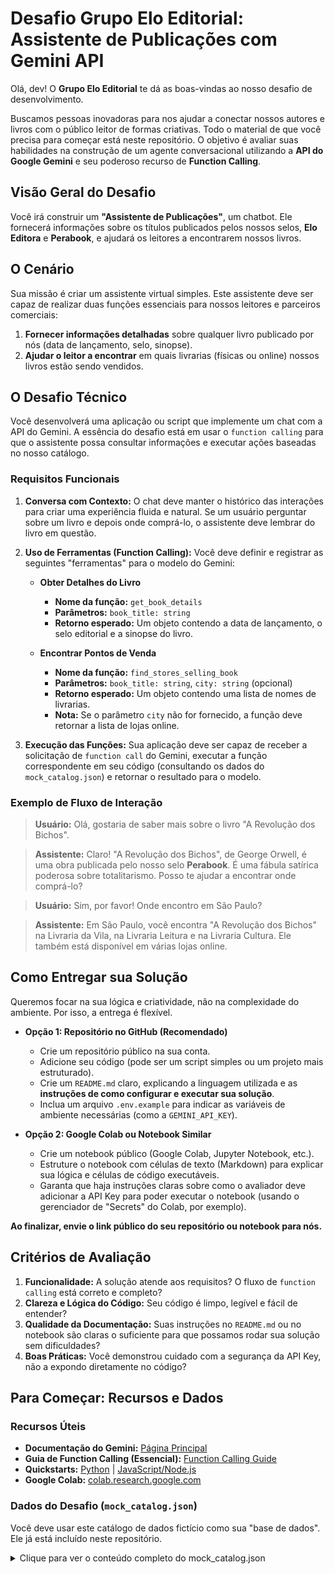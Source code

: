 # Desafio Grupo Elo Editorial: Assistente de Publicações com Gemini API

Olá, dev! O **Grupo Elo Editorial** te dá as boas-vindas ao nosso desafio de desenvolvimento.

Buscamos pessoas inovadoras para nos ajudar a conectar nossos autores e livros com o público leitor de formas criativas. Todo o material de que você precisa para começar está neste repositório. O objetivo é avaliar suas habilidades na construção de um agente conversacional utilizando a **API do Google Gemini** e seu poderoso recurso de **Function Calling**.

## Visão Geral do Desafio

Você irá construir um **"Assistente de Publicações"**, um chatbot. Ele fornecerá informações sobre os títulos publicados pelos nossos selos, **Elo Editora** e **Perabook**, e ajudará os leitores a encontrarem nossos livros.

## O Cenário

Sua missão é criar um assistente virtual simples. Este assistente deve ser capaz de realizar duas funções essenciais para nossos leitores e parceiros comerciais:

1.  **Fornecer informações detalhadas** sobre qualquer livro publicado por nós (data de lançamento, selo, sinopse).
2.  **Ajudar o leitor a encontrar** em quais livrarias (físicas ou online) nossos livros estão sendo vendidos.

## O Desafio Técnico

Você desenvolverá uma aplicação ou script que implemente um chat com a API do Gemini. A essência do desafio está em usar o `function calling` para que o assistente possa consultar informações e executar ações baseadas no nosso catálogo.

### Requisitos Funcionais

1.  **Conversa com Contexto:** O chat deve manter o histórico das interações para criar uma experiência fluida e natural. Se um usuário perguntar sobre um livro e depois onde comprá-lo, o assistente deve lembrar do livro em questão.

2.  **Uso de Ferramentas (Function Calling):** Você deve definir e registrar as seguintes "ferramentas" para o modelo do Gemini:

    * **Obter Detalhes do Livro**
        * **Nome da função:** `get_book_details`
        * **Parâmetros:** `book_title: string`
        * **Retorno esperado:** Um objeto contendo a data de lançamento, o selo editorial e a sinopse do livro.

    * **Encontrar Pontos de Venda**
        * **Nome da função:** `find_stores_selling_book`
        * **Parâmetros:** `book_title: string`, `city: string` (opcional)
        * **Retorno esperado:** Um objeto contendo uma lista de nomes de livrarias.
        * **Nota:** Se o parâmetro `city` não for fornecido, a função deve retornar a lista de lojas online.

3.  **Execução das Funções:** Sua aplicação deve ser capaz de receber a solicitação de `function call` do Gemini, executar a função correspondente em seu código (consultando os dados do `mock_catalog.json`) e retornar o resultado para o modelo.

### Exemplo de Fluxo de Interação

> **Usuário:** Olá, gostaria de saber mais sobre o livro "A Revolução dos Bichos".

> **Assistente:** Claro! "A Revolução dos Bichos", de George Orwell, é uma obra publicada pelo nosso selo **Perabook**. É uma fábula satírica poderosa sobre totalitarismo. Posso te ajudar a encontrar onde comprá-lo?

> **Usuário:** Sim, por favor! Onde encontro em São Paulo?

> **Assistente:** Em São Paulo, você encontra "A Revolução dos Bichos" na Livraria da Vila, na Livraria Leitura e na Livraria Cultura. Ele também está disponível em várias lojas online.

## Como Entregar sua Solução

Queremos focar na sua lógica e criatividade, não na complexidade do ambiente. Por isso, a entrega é flexível.

* **Opção 1: Repositório no GitHub (Recomendado)**
    * Crie um repositório público na sua conta.
    * Adicione seu código (pode ser um script simples ou um projeto mais estruturado).
    * Crie um `README.md` claro, explicando a linguagem utilizada e as **instruções de como configurar e executar sua solução**.
    * Inclua um arquivo `.env.example` para indicar as variáveis de ambiente necessárias (como a `GEMINI_API_KEY`).

* **Opção 2: Google Colab ou Notebook Similar**
    * Crie um notebook público (Google Colab, Jupyter Notebook, etc.).
    * Estruture o notebook com células de texto (Markdown) para explicar sua lógica e células de código executáveis.
    * Garanta que haja instruções claras sobre como o avaliador deve adicionar a API Key para poder executar o notebook (usando o gerenciador de "Secrets" do Colab, por exemplo).

**Ao finalizar, envie o link público do seu repositório ou notebook para nós.**

## Critérios de Avaliação

1.  **Funcionalidade:** A solução atende aos requisitos? O fluxo de `function calling` está correto e completo?
2.  **Clareza e Lógica do Código:** Seu código é limpo, legível e fácil de entender?
3.  **Qualidade da Documentação:** Suas instruções no `README.md` ou no notebook são claras o suficiente para que possamos rodar sua solução sem dificuldades?
4.  **Boas Práticas:** Você demonstrou cuidado com a segurança da API Key, não a expondo diretamente no código?

## Para Começar: Recursos e Dados

### Recursos Úteis

* **Documentação do Gemini:** [Página Principal](https://ai.google.dev/gemini-api/docs)
* **Guia de Function Calling (Essencial):** [Function Calling Guide](https://ai.google.dev/gemini-api/docs/function-calling)
* **Quickstarts:** [Python](https://ai.google.dev/gemini-api/docs/get-started/python) | [JavaScript/Node.js](https://ai.google.dev/gemini-api/docs/get-started/javascript)
* **Google Colab:** [colab.research.google.com](https://colab.research.google.com)

### Dados do Desafio (`mock_catalog.json`)

Você deve usar este catálogo de dados fictício como sua "base de dados". Ele já está incluído neste repositório.

<details>
<summary>Clique para ver o conteúdo completo do mock_catalog.json</summary>

```json
{
  "books": [
    {
      "title": "A Abelha",
      "author": "Milton Célio de Oliveira Filho",
      "imprint": "Elo Editora",
      "release_date": "15/04/2022",
      "synopsis": "Uma obra delicada que explora o universo das abelhas e sua importância para a natureza. Com ilustrações de Olavo Costa, o livro é uma jornada poética e educativa.",
      "availability": {
        "São Paulo": ["Livraria da Vila", "Livraria Cultura"],
        "Rio de Janeiro": ["Livraria Travessa"],
        "Online": ["Amazon.com.br", "Loja Elo Editorial"]
      }
    },
    {
      "title": "A Baleia-azul",
      "author": "Theo de Oliveira",
      "imprint": "Perabook",
      "release_date": "10/09/2023",
      "synopsis": "Acompanhe a vida majestosa do maior animal do planeta. Com ilustrações de Felipe Tognoli, esta obra mergulha nos mistérios dos oceanos de forma cativante.",
      "availability": {
        "São Paulo": ["Blooks Livraria"],
        "Online": ["Amazon.com.br", "Magazine Luiza", "Submarino"]
      }
    },
    {
      "title": "A Bicicleta do Tempo",
      "author": "Daniela Pinotti e Marcelo Maluf",
      "imprint": "Elo Editora",
      "release_date": "20/05/2021",
      "synopsis": "Uma viagem fantástica sobre duas rodas que atravessa gerações e histórias. Ilustrado por Matheus Furtado, este livro fala sobre memória, amizade e as voltas que a vida dá.",
      "availability": {
        "Curitiba": ["Livrarias Curitiba"],
        "Belo Horizonte": ["Livraria Leitura"],
        "Online": ["Amazon.com.br", "Americanas.com"]
      }
    },
    {
      "title": "A Borboleta",
      "author": "Theo de Oliveira",
      "imprint": "Perabook",
      "release_date": "12/02/2024",
      "synopsis": "Celebra a beleza e a transformação da vida através do ciclo da borboleta. As ilustrações de Rosana Ferreira dão cor e vida a esta delicada narrativa.",
      "availability": {
        "Online": ["Amazon.com.br", "Loja Elo Editorial"]
      }
    },
    {
      "title": "A Cinderela dos Cajueiros",
      "author": "Severino Rodrigues",
      "imprint": "Elo Editora",
      "release_date": "30/07/2020",
      "synopsis": "Uma releitura do clássico conto de fadas, ambientado no sertão nordestino. Com a arte de Rodrigo Mafra, a história ganha novos sabores e cores.",
      "availability": {
        "Salvador": ["Livraria LDM"],
        "Rio de Janeiro": ["Livraria Travessa"],
        "Online": ["Amazon.com.br", "Estante Virtual"]
      }
    },
    {
      "title": "A conquista de um sonho",
      "author": "Regina Drummond",
      "imprint": "Perabook",
      "release_date": "18/11/2022",
      "synopsis": "Uma história inspiradora sobre perseverança e a importância de lutar por seus objetivos. Ilustrado pela própria autora, Regina Drummond.",
      "availability": {
        "São Paulo": ["Livraria da Vila", "Livraria Leitura"],
        "Online": ["Amazon.com.br", "Magazine Luiza"]
      }
    },
    {
      "title": "A Cuca",
      "author": "Theo de Oliveira",
      "imprint": "Elo Editora",
      "release_date": "01/08/2021",
      "synopsis": "Mergulhe no folclore brasileiro com esta história sobre a Cuca, a temível feiticeira com cabeça de jacaré. Com vibrantes ilustrações de Danilo Taqueto.",
      "availability": {
        "São Paulo": ["Livraria da Vila"],
        "Salvador": ["Livraria LDM"],
        "Online": ["Amazon.com.br", "Submarino"]
      }
    },
    {
      "title": "A Escola Lá Fora",
      "author": "Janaina Tokitaka",
      "imprint": "Perabook",
      "release_date": "25/03/2023",
      "synopsis": "Uma reflexão sobre o aprendizado que acontece fora das paredes da sala de aula. Escrito e ilustrado por Janaina Tokitaka, o livro convida a explorar o mundo.",
      "availability": {
        "São Paulo": ["Livraria Cultura", "Blooks Livraria"],
        "Online": ["Amazon.com.br", "Loja Elo Editorial"]
      }
    },
    {
      "title": "A estranha atração dos planetas vizinhos",
      "author": "Claudio Fragata",
      "imprint": "Elo Editora",
      "release_date": "09/06/2024",
      "synopsis": "Uma história sobre conexões inesperadas e as forças que nos unem. Escrito e ilustrado com a sensibilidade de Claudio Fragata.",
      "availability": {
        "Rio de Janeiro": ["Livraria Travessa"],
        "Online": ["Amazon.com.br (Pré-venda)"]
      }
    },
    {
      "title": "A Fabulosa Arca de Noá",
      "author": "Leandro Carloni",
      "imprint": "Perabook",
      "release_date": "14/10/2021",
      "synopsis": "Uma divertida e poética releitura da história da Arca de Noé, com personagens cativantes e ilustrações encantadoras de Fernanda Ozilak.",
      "availability": {
        "Curitiba": ["Livrarias Curitiba"],
        "Porto Alegre": ["Livraria Cameron"],
        "Online": ["Amazon.com.br", "Americanas.com"]
      }
    },
    {
      "title": "A Família Formiga",
      "author": "Augusto Pessoa",
      "imprint": "Elo Editora",
      "release_date": "22/08/2022",
      "synopsis": "Descubra o dia a dia de uma agitada família de formigas e aprenda sobre trabalho em equipe e união. Com as divertidas ilustrações de Heitor Neto.",
      "availability": {
        "Belo Horizonte": ["Livraria Leitura"],
        "Online": ["Amazon.com.br", "Magazine Luiza"]
      }
    },
    {
      "title": "A Fantástica Viagem de Okiké, o Macaquinho de Nariz Vermelho",
      "author": "G. Guillen e Marcel Tenório da",
      "imprint": "Perabook",
      "release_date": "03/03/2020",
      "synopsis": "A jornada de um macaquinho especial em busca de aceitação e de seu lugar no mundo. As ilustrações de Cris Mendes dão vida a essa aventura na floresta.",
      "availability": {
        "São Paulo": ["Livraria da Vila"],
        "Online": ["Amazon.com.br", "Estante Virtual"]
      }
    },
    {
      "title": "A Formiga",
      "author": "Milton Célio de Oliveira Filho",
      "imprint": "Elo Editora",
      "release_date": "19/04/2022",
      "synopsis": "Um olhar poético sobre a vida da formiga, sua força e persistência. Com a arte delicada de Ana Laura Alvarenga, o livro encanta pela simplicidade.",
      "availability": {
        "Online": ["Loja Elo Editorial", "Amazon.com.br"]
      }
    },
    {
      "title": "A Girafa",
      "author": "Theo de Oliveira",
      "imprint": "Perabook",
      "release_date": "11/07/2023",
      "synopsis": "Explore a savana e conheça mais sobre a elegante girafa. Um livro informativo e visualmente rico, com ilustrações de Tainan Rocha.",
      "availability": {
        "São Paulo": ["Livraria Cultura"],
        "Rio de Janeiro": ["Livraria Travessa"],
        "Online": ["Amazon.com.br"]
      }
    },
    {
      "title": "A girafa que comeu a lua",
      "author": "Francine Bittencourt",
      "imprint": "Elo Editora",
      "release_date": "08/12/2021",
      "synopsis": "Uma história lúdica sobre sonhos, imaginação e até onde a curiosidade pode nos levar. Com as ilustrações mágicas de Vanessa Prezoto.",
      "availability": {
        "São Paulo": ["Livraria Leitura"],
        "Online": ["Amazon.com.br", "Submarino"]
      }
    },
    {
      "title": "A História de Virgulino",
      "author": "Milton Célio de Oliveira Filho",
      "imprint": "Perabook",
      "release_date": "21/06/2022",
      "synopsis": "Uma narrativa inspirada na figura de Lampião, adaptada para o público jovem. Com a arte em estilo de xilogravura de Adelino Francisco dos Santos Neto.",
      "availability": {
        "Salvador": ["Livraria LDM"],
        "Online": ["Estante Virtual", "Amazon.com.br"]
      }
    },
    {
      "title": "A ilha do tesouro",
      "author": "Robert Louis Stevenson",
      "imprint": "Elo Editora",
      "release_date": "15/01/2022",
      "synopsis": "A clássica aventura de piratas e mapas, em uma edição especial com a arte moderna de Weberson Santiago, que dá nova vida à jornada de Jim Hawkins.",
      "availability": {
        "São Paulo": ["Livraria Cultura", "Livraria Leitura"],
        "Rio de Janeiro": ["Livraria Travessa"],
        "Porto Alegre": ["Livraria Cameron"],
        "Online": ["Amazon.com.br", "Americanas.com", "Estante Virtual"]
      }
    },
    {
      "title": "A jornada de Roweõ",
      "author": "Angela Pappiani",
      "imprint": "Perabook",
      "release_date": "29/09/2020",
      "synopsis": "Baseado em uma história real, o livro narra a jornada de um jovem Xavante. Com as impressionantes ilustrações de Mauricio Negro, é uma obra sobre cultura e resistência.",
      "availability": {
        "São Paulo": ["Blooks Livraria"],
        "Online": ["Amazon.com.br", "Loja Elo Editorial"]
      }
    },
    {
      "title": "A Lenda da Vitória-régia",
      "author": "Alice Bella",
      "imprint": "Elo Editora",
      "release_date": "16/03/2021",
      "synopsis": "O reconto de uma das mais belas lendas do folclore amazônico. A arte de Danilo Taqueto captura a magia e o mistério da história da índia Naiá.",
      "availability": {
        "Manaus": ["Livraria Leitura"],
        "Online": ["Amazon.com.br", "Magazine Luiza"]
      }
    },
    {
      "title": "A Lenda do Guaraná",
      "author": "Theo de Oliveira",
      "imprint": "Perabook",
      "release_date": "16/03/2021",
      "synopsis": "Descubra a origem mítica do guaraná nesta adaptação de uma famosa lenda indígena. As ilustrações de Danilo Taqueto complementam a narrativa.",
      "availability": {
        "Manaus": ["Livraria Leitura"],
        "Online": ["Amazon.com.br", "Submarino"]
      }
    },
    {
      "title": "A mágica história de um livro encontrado",
      "author": "Stella Maris Rezende",
      "imprint": "Elo Editora",
      "release_date": "11/11/2022",
      "synopsis": "Um livro que fala sobre o amor pelos livros e as aventuras que eles podem nos proporcionar. Com ilustrações de Sid Meireles, é uma ode à leitura.",
      "availability": {
        "Belo Horizonte": ["Livraria Leitura"],
        "São Paulo": ["Livraria da Vila"],
        "Online": ["Amazon.com.br", "Estante Virtual"]
      }
    },
    {
      "title": "A megera domada",
      "author": "William Shakespeare",
      "imprint": "Perabook",
      "release_date": "25/02/2023",
      "synopsis": "Uma adaptação moderna e acessível da clássica comédia de Shakespeare, sobre os embates entre Catarina e Petrúquio. Com a arte arrojada de Rodrigo Mafra.",
      "availability": {
        "Online": ["Amazon.com.br", "Loja Elo Editorial", "Americanas.com"]
      }
    },
    {
      "title": "A menina da varanda",
      "author": "Leo Cunha",
      "imprint": "Elo Editora",
      "release_date": "10/03/2018",
      "synopsis": "Uma garota curiosa observa o mundo da sua varanda, criando histórias sobre as pessoas que passam. Uma obra sensível ilustrada por Rogério Coelho.",
      "availability": {
        "São Paulo": ["Livraria da Vila", "Livraria Leitura"],
        "Belo Horizonte": ["Livraria Leitura"],
        "Online": ["Amazon.com.br", "Loja Elo Editorial", "Magazine Luiza"]
      }
    },
    {
      "title": "A Minhoca",
      "author": "Paulla Thompson",
      "imprint": "Perabook",
      "release_date": "07/07/2024",
      "synopsis": "De forma divertida, este livro mostra a importância das minhocas para o solo e para o meio ambiente. Com as bem-humoradas ilustrações de Monge.",
      "availability": {
        "Online": ["Amazon.com.br (Pré-venda)"]
      }
    },
    {
      "title": "A Minhoca com Dor de Barriga",
      "author": "Adriana Yazbek",
      "imprint": "Elo Editora",
      "release_date": "14/01/2020",
      "synopsis": "O que será que uma minhoca comeu para ficar com dor de barriga? Uma história divertida e cheia de imaginação, ilustrada por Isabella Guizalberti.",
      "availability": {
        "São Paulo": ["Livraria Cultura"],
        "Online": ["Amazon.com.br"]
      }
    },
    {
      "title": "A Mula sem Cabeça",
      "author": "Milton Célio de Oliveira Filho",
      "imprint": "Perabook",
      "release_date": "28/10/2021",
      "synopsis": "Mais uma lenda do folclore brasileiro ganha vida nesta obra. Descubra a história da Mula sem Cabeça com as ilustrações de Heitor Neto.",
      "availability": {
        "Online": ["Amazon.com.br", "Estante Virtual"]
      }
    },
    {
      "title": "A Poça d’Água",
      "author": "Ana Rapha Nunes",
      "imprint": "Elo Editora",
      "release_date": "18/05/2023",
      "synopsis": "Uma simples poça d'água pode ser um universo de descobertas e brincadeiras. Com as criativas ilustrações de Paula Kranz.",
      "availability": {
        "São Paulo": ["Livraria da Vila"],
        "Curitiba": ["Livrarias Curitiba"],
        "Online": ["Amazon.com.br"]
      }
    },
    {
      "title": "A poesia do nome",
      "author": "Vários Autores",
      "imprint": "Perabook",
      "release_date": "05/11/2024",
      "synopsis": "Uma antologia que celebra o poder e a beleza dos nomes através de poemas e contos de diversos autores talentosos. Uma coletânea essencial.",
      "availability": {
        "Online": ["Loja Elo Editorial", "Amazon.com.br"]
      }
    },
    {
      "title": "A Princesa e o Jasmim",
      "author": "Georgina Martins",
      "imprint": "Elo Editora",
      "release_date": "12/04/2022",
      "synopsis": "Uma releitura poética de contos orientais, sobre uma princesa e uma flor de jasmim mágica. A arte de Ana Laura Alvarenga transporta o leitor para outro mundo.",
      "availability": {
        "Rio de Janeiro": ["Livraria Travessa"],
        "Online": ["Amazon.com.br", "Magazine Luiza"]
      }
    },
    {
      "title": "A Pulga",
      "author": "Alice Bella",
      "imprint": "Perabook",
      "release_date": "23/08/2023",
      "synopsis": "A vida de uma pulga aventureira que salta de um animal para outro em busca de emoção. Ilustrado de forma cômica por Rosana Ferreira.",
      "availability": {
        "Online": ["Amazon.com.br"]
      }
    },
    {
      "title": "A Tartaruga",
      "author": "Milton Célio de Oliveira Filho",
      "imprint": "Elo Editora",
      "release_date": "15/04/2022",
      "synopsis": "Uma história sobre paciência, sabedoria e o ritmo da natureza, contada pela perspectiva de uma tartaruga. Com as ilustrações de Olavo Costa.",
      "availability": {
        "São Paulo": ["Livraria Leitura"],
        "Online": ["Amazon.com.br", "Loja Elo Editorial"]
      }
    },
    {
      "title": "A vaca que não parava de sonhar",
      "author": "Zil de Paula",
      "imprint": "Perabook",
      "release_date": "09/02/2021",
      "synopsis": "Conheça uma vaca que sonhava em voar, nadar e viajar pelo mundo. Uma história sobre imaginação e não ter medo de ser diferente, com ilustrações de Paula Kranz.",
      "availability": {
        "Belo Horizonte": ["Livraria Leitura"],
        "Online": ["Amazon.com.br", "Americanas.com"]
      }
    },
    {
      "title": "A viagem",
      "author": "Jean Claude Alphen",
      "imprint": "Elo Editora",
      "release_date": "27/06/2023",
      "synopsis": "Um livro de imagens sem texto que narra a emocionante viagem de um menino e seu barco. Escrito e ilustrado por Jean-Claude Alphen.",
      "availability": {
        "São Paulo": ["Livraria da Vila", "Livraria Cultura"],
        "Online": ["Amazon.com.br", "Loja Elo Editorial"]
      }
    },
    {
      "title": "Abecê do macunaíma: O herói da nossa gente",
      "author": "Claudio Fragata",
      "imprint": "Perabook",
      "release_date": "01/02/2024",
      "synopsis": "Uma introdução divertida e acessível ao universo de Macunaíma, o herói sem nenhum caráter de Mário de Andrade. Com a arte icônica de Ciça Fittipaldi.",
      "availability": {
        "Rio de Janeiro": ["Livraria Travessa"],
        "São Paulo": ["Blooks Livraria"],
        "Online": ["Amazon.com.br"]
      }
    },
    {
      "title": "Além do mar",
      "author": "Ana Rapha Nunes",
      "imprint": "Perabook",
      "release_date": "20/10/2025",
      "synopsis": "Uma delicada história sobre conexão e saudade. Ilustrado por Rafa Antón, é um livro sobre as viagens que fazemos por dentro e por fora.",
      "availability": {
        "Online": ["Amazon.com.br (Pré-venda)", "Loja Elo Editorial (Pré-venda)"]
      }
    },
    {
      "title": "Ana bola e outras histórias corajosas",
      "author": "Eliana Martins",
      "imprint": "Elo Editora",
      "release_date": "13/05/2021",
      "synopsis": "Uma coletânea de contos sobre meninas fortes e corajosas que enfrentam seus medos. Com as expressivas ilustrações de Tainan Rocha.",
      "availability": {
        "Online": ["Amazon.com.br", "Magazine Luiza"]
      }
    },
    {
      "title": "Ao sol do novo mundo",
      "author": "Edy Lima",
      "imprint": "Perabook",
      "release_date": "10/08/2022",
      "synopsis": "A saga de uma família de imigrantes que chega ao Brasil em busca de uma nova vida. Uma narrativa histórica com a arte de Taísa Borges.",
      "availability": {
        "São Paulo": ["Livraria Leitura"],
        "Online": ["Amazon.com.br", "Estante Virtual"]
      }
    },
    {
      "title": "As ceroulas do rei",
      "author": "Zil de Paula",
      "imprint": "Elo Editora",
      "release_date": "04/04/2023",
      "synopsis": "Uma releitura bem-humorada do conto 'A Roupa Nova do Rei', mostrando o que acontece quando a verdade é dita. Ilustrado por Marcelo Cardinal.",
      "availability": {
        "Online": ["Amazon.com.br", "Loja Elo Editorial"]
      }
    },
    {
      "title": "As Cores da Gatinha Mimi",
      "author": "Eliana Martins",
      "imprint": "Perabook",
      "release_date": "24/01/2022",
      "synopsis": "A gatinha Mimi muda de cor de acordo com suas emoções. Um livro encantador sobre sentimentos para os pequenos, com a arte de Cris Eich.",
      "availability": {
        "São Paulo": ["Livraria da Vila"],
        "Online": ["Amazon.com.br", "Submarino"]
      }
    },
    {
      "title": "As estranhas criaturas do Sr. K",
      "author": "Franz Kafka",
      "imprint": "Elo Editora",
      "release_date": "30/03/2024",
      "synopsis": "Uma adaptação de contos de Kafka para o público jovem, explorando o bizarro e o absurdo. Com a interpretação visual única de Nat Grego.",
      "availability": {
        "São Paulo": ["Blooks Livraria"],
        "Online": ["Amazon.com.br", "Loja Elo Editorial"]
      }
    },
    {
      "title": "As peripécias da senhora Adélia",
      "author": "Maria Amália Camargo",
      "imprint": "Perabook",
      "release_date": "17/10/2023",
      "synopsis": "Acompanhe as divertidas e inesperadas aventuras de uma senhora cheia de vida e energia. Ilustrado por Vanessa Prezoto.",
      "availability": {
        "Rio de Janeiro": ["Livraria Travessa"],
        "Online": ["Amazon.com.br"]
      }
    },
    {
      "title": "As Torres",
      "author": "Orlando Pedroso",
      "imprint": "Elo Editora",
      "release_date": "06/09/2021",
      "synopsis": "Uma poderosa narrativa visual sobre comunicação e isolamento, contada através da arte de Orlando Pedroso e Rui de Oliveira.",
      "availability": {
        "Online": ["Estante Virtual", "Amazon.com.br"]
      }
    },
    {
      "title": "Autorretrato",
      "author": "Renata Bueno",
      "imprint": "Perabook",
      "release_date": "21/02/2024",
      "synopsis": "Um livro-objeto que convida o leitor a explorar sua própria identidade através da arte. Criado e ilustrado por Renata Bueno.",
      "availability": {
        "São Paulo": ["Blooks Livraria"],
        "Online": ["Loja Elo Editorial"]
      }
    },
    {
      "title": "Barata Tonta",
      "author": "Flávia Savary",
      "imprint": "Elo Editora",
      "release_date": "14/06/2022",
      "synopsis": "Um poema divertido sobre uma barata que se perde e fica tonta. Com as ilustrações bem-humoradas de Bruno Nunes.",
      "availability": {
        "Online": ["Amazon.com.br", "Magazine Luiza"]
      }
    },
    {
      "title": "Barco a Vela",
      "author": "Milton Célio de Oliveira Filho",
      "imprint": "Perabook",
      "release_date": "19/07/2023",
      "synopsis": "A sensação de liberdade e aventura de velejar em um poema visual. Com a arte serena de Paula Kranz, o livro é um convite à contemplação.",
      "availability": {
        "São Paulo": ["Livraria da Vila"],
        "Online": ["Amazon.com.br"]
      }
    },
    {
      "title": "Bate-boca",
      "author": "Claudio Fragata e Raquel Matsushita",
      "imprint": "Elo Editora",
      "release_date": "08/03/2022",
      "synopsis": "Um diálogo poético e visual sobre discussões e pontos de vista. Escrito e ilustrado pela dupla Claudio Fragata e Raquel Matsushita.",
      "availability": {
        "Online": ["Loja Elo Editorial", "Amazon.com.br"]
      }
    },
    {
      "title": "Baticum e o Tambor Real",
      "author": "Cristiane Velasco e Marina Siqueira",
      "imprint": "Perabook",
      "release_date": "23/05/2023",
      "synopsis": "Uma história sobre ritmo, ancestralidade e a cultura afro-brasileira. Com as vibrantes ilustrações de Bruna Lubambo.",
      "availability": {
        "Salvador": ["Livraria LDM"],
        "Rio de Janeiro": ["Livraria Travessa"],
        "Online": ["Amazon.com.br"]
      }
    },
    {
      "title": "Bichão sem coração",
      "author": "Cristiane Velasco",
      "imprint": "Elo Editora",
      "release_date": "12/09/2023",
      "synopsis": "Será que o 'bichão' é tão mau assim? Uma história sobre aparências e a importância de conhecer o outro de verdade. Ilustrado por Bruna Lubambo.",
      "availability": {
        "São Paulo": ["Livraria Leitura"],
        "Online": ["Amazon.com.br", "Submarino"]
      }
    },
    {
      "title": "Bloom",
      "author": "Neville",
      "imprint": "Perabook",
      "release_date": "22/05/2023",
      "synopsis": "Uma graphic novel poética sobre crescimento pessoal e a beleza de florescer no seu próprio tempo. Com a arte marcante de Guilherme Asthma.",
      "availability": {
        "São Paulo": ["Livraria da Vila", "Blooks Livraria"],
        "Curitiba": ["Livrarias Curitiba"],
        "Online": ["Amazon.com.br", "Loja Elo Editorial"]
      }
    }
  ]
}
